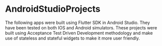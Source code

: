 # AndroidStudioProjects
The following apps were built using Flutter SDK in Android Studio. They have been tested on both IOS and Android simulators. These projects were built using Acceptance Test Driven Development methodology and make use of stateless and stateful widgets to make it more user friendly.
